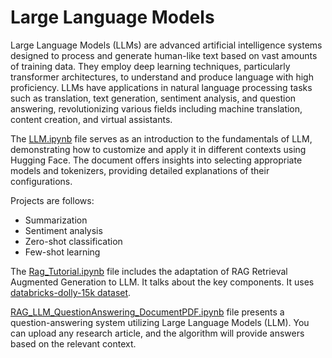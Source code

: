 # Large Language Models


Large Language Models (LLMs) are advanced artificial intelligence systems designed to process and generate human-like text based on vast amounts of training data. They employ deep learning techniques, particularly transformer architectures, to understand and produce language with high proficiency. LLMs have applications in natural language processing tasks such as translation, text generation, sentiment analysis, and question answering, revolutionizing various fields including machine translation, content creation, and virtual assistants.


The <a href="https://github.com/burcuozek/LLMrepo/blob/main/LLM.ipynb">LLM.ipynb</a> file serves as an introduction to the fundamentals of LLM, demonstrating how to customize and apply it in different contexts using Hugging Face. The document offers insights into selecting appropriate models and tokenizers, providing detailed explanations of their configurations.

Projects are follows: 
- Summarization
- Sentiment analysis
- Zero-shot classification
- Few-shot learning


The <a href="https://github.com/burcuozek/LLMrepo/blob/main/Rag_Tutorial.ipynb">Rag_Tutorial.ipynb</a> file includes the adaptation of RAG Retrieval Augmented Generation to LLM. It talks about the key components. It uses <a href="https://huggingface.co/datasets/databricks/databricks-dolly-15k ">databricks-dolly-15k dataset</a>.


[RAG_LLM_QuestionAnswering_DocumentPDF.ipynb](https://github.com/burcuozek/LLMrepo/blob/main/RAG_LLM_QuestionAnswering_DocumentPDF.ipynb) file presents a question-answering system utilizing Large Language Models (LLM). You can upload any research article, and the algorithm will provide answers based on the relevant context.


